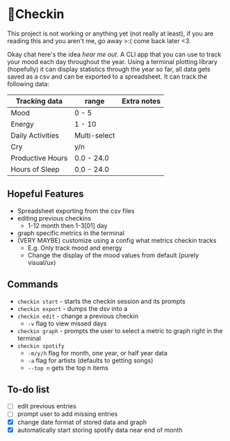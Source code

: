 # 📔Checkin

This project is not working or anything yet (not really at least), if you are reading this and you aren't me, go away >:( come back later <3.

Okay chat here's the idea *hear me out*. A CLI app that you can use to track your mood each day throughout the year. Using a terminal plotting library (hopefully) it can display statistics through the year so far, all data gets saved as a csv and can be exported to a spreadsheet. It can track the following data:

| Tracking data   | range        | Extra notes |
|-----------------|--------------|-------------|
| Mood            | 0 - 5        |             |
| Energy          | 1 - 10       |             |
| Daily Activities| Multi-select |             |
| Cry             | y/n          |             |
| Productive Hours| 0.0 - 24.0   |             |
| Hours of Sleep  | 0.0 - 24.0   |             |

## Hopeful Features
- Spreadsheet exporting from the csv files
- editing previous checkins
    - 1-12 month then 1-3[01] day
- graph specific metrics in the terminal
- (VERY MAYBE) customize using a config what metrics checkin tracks
    - E.g. Only track mood and energy
    - Change the display of the mood values from default (purely visual/ux)

## Commands
- `checkin start` - starts the checkin session and its prompts
- `checkin export` - dumps the dsv into a 
- `checkin edit` - change a previous checkin
    - `-v` flag to view missed days
- `checkin graph` - prompts the user to select a metric to graph right in the terminal
- `checkin spotify`
    - `-m/y/h` flag for month, one year, or half year data
    - `-a` flag for artists (defaults to getting songs)
    - `--top n` gets the top n items

## To-do list
- [ ] edit previous entries
- [ ] prompt user to add missing entries
- [x] change date format of stored data and graph
- [x] automatically start storing spotify data near end of month